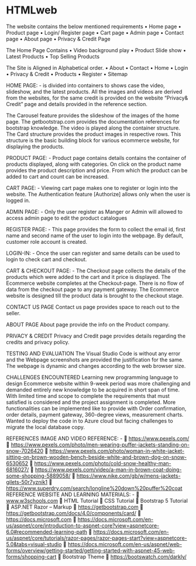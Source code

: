 # HTMLweb
The website contains the below mentioned requirements 
•	Home page
•	Product page
•	Login/ Register page
•	Cart page
•	Admin page
•	Contact page
•	About page
•	Privacy & Credit Page

The Home Page Contains 
•	Video background play
•	Product Slide show
•	Latest Products
•	Top Selling Products

The Site is Aligned in Alphabetical order.
•	About
•	Contact
•	Home
•	Login
•	Privacy & Credit
•	Products
•	Register
•	Sitemap

HOME PAGE: -
is divided into containers to shows case the video, slideshow, and the latest products. All the images and videos are derived from the websites, for the same credit is provided on the website “Privacy& Credit” page and details provided in the reference section.

The Carousel feature provides the slideshow of the images of the home page. The getbootstrap.com provides the documentation references for bootstrap knowledge.  The video is played along the container structure. The Card structure provides the product images in respective rows. This structure is the basic building block for various ecommerce website, for displaying the products.

PRODUCT PAGE: -
	Product page contains details contains the container of products displayed, along with categories. On click on the product name provides the product description and price. From which the product can be added to cart and count can be increased. 


CART PAGE: -
Viewing cart page makes one to register or login into the website. The Authentication feature [Authorize] allows only when the user is logged in.

ADMIN PAGE: -
Only the user register as Manger or Admin will allowed to access admin page to edit the product catalogues 

REGISTER PAGE: -
This page provides the form to collect the email id, first name and second name of the user to login into the webpage. By default, customer role account is created.

LOGIN-IN: -
Once the user can register and same details can be used to login to check cart and checkout.

CART & CHECKOUT PAGE: -
The Checkout page collects the details of the products which were added to the cart and it price is displayed. 
The Ecommerce website completes at the Checkout-page. There is no flow of data from the checkout page to any payment gateway. The Ecommerce website is designed till the product data is brought to the checkout stage. 

CONTACT US PAGE
Contact us page provides space to reach out to the seller.

ABOUT PAGE
About page provide the info on the Product company. 

PRIVACY & CREDIT
Privacy and Credit page provides details regarding the credits and privacy policy.

TESTING AND EVALUATION
The Visual Studio Code is without any error and the Webpage screenshots are provided the justification for the same. The webpage is dynamic and changes according to the web browser size.

CHALLENGES ENCOUNTERED
Learning new programming language to design Ecommerce website within 9-week period was more challenging and demanded entirely new knowledge to be acquired in short span of time. With limited time and scope to complete the requirements that must satisfied is considered and the project assignment is completed. 
More functionalities can be implemented like to provide with Order confirmation, order details, payment gateway, 360-degree views, measurement charts.
Wanted to deploy the code in to Azure cloud but facing challenges to migrate the local database copy. 

REFERENCES
IMAGE AND VIDEO REFERENCE: -
	https://www.pexels.com/
	https://www.pexels.com/photo/men-wearing-puffer-jackets-standing-on-snow-7026420
	https://www.pexels.com/photo/woman-in-white-jacket-sitting-on-brown-wooden-bench-beside-white-and-brown-dog-on-snow-6530652
	https://www.pexels.com/photo/cold-snow-healthy-man-6816027/
	https://www.pexels.com/video/a-man-in-brown-coat-doing-some-shopping-5889058/
	https://www.nike.com/gb/w/mens-jackets-gilets-50r7yznik1
	https://www.superdry.com/search/longline%20down%20puffer%20coat
REFERENCE WEBSITE AND LEARNING MATERIALS: -
	www.w3schools.com 
	HTML Tutorial
	CSS Tutorial
	Bootstrap 5 Tutorial
	ASP.NET Razor – Markup
	https://getbootstrap.com
	https://getbootstrap.com/docs/4.0/components/card/
	https://docs.microsoft.com 
	https://docs.microsoft.com/en-us/aspnet/core/introduction-to-aspnet-core?view=aspnetcore-6.0#recommended-learning-path
	https://docs.microsoft.com/en-us/aspnet/core/tutorials/razor-pages/razor-pages-start?view=aspnetcore-5.0&tabs=visual-studio
	https://docs.microsoft.com/en-us/aspnet/web-forms/overview/getting-started/getting-started-with-aspnet-45-web-forms/shopping-cart
	Bootstrap Theme
	https://bootswatch.com/darkly/













